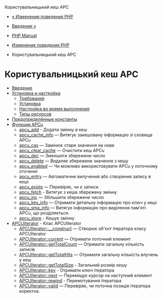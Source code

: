 Користувальницький кеш APC

-   [« Изменение поведения PHP](refs.basic.php.html)
    
-   [Введение »](intro.apcu.html)
    
-   [PHP Manual](index.html)
    
-   [Изменение поведения PHP](refs.basic.php.html)
    
-   Користувальницький кеш APC
    

# Користувальницький кеш APC

-   [Введение](intro.apcu.html)
-   [Установка и настройка](apcu.setup.html)
    -   [Требования](apcu.requirements.html)
    -   [Установка](apcu.installation.html)
    -   [Настройка во время выполнения](apcu.configuration.html)
    -   [Типы ресурсов](apcu.resources.html)
-   [Предопределённые константы](apcu.constants.html)
-   [Функции APCu](ref.apcu.html)
    -   [apcu\_add](function.apcu-add.html) - Додати змінну в кеш
    -   [apcu\_cache\_info](function.apcu-cache-info.html) — Витягує закешовану інформацію зі сховища APCu
    -   [apcu\_cas](function.apcu-cas.html) — Замінює старе значення на нове
    -   [apcu\_clear\_cache](function.apcu-clear-cache.html) — Очистити кеш APCu
    -   [apcu\_dec](function.apcu-dec.html) — Зменшити збережене число
    -   [apcu\_delete](function.apcu-delete.html) — Видаляє збережене значення з кешу
    -   [apcu\_enabled](function.apcu-enabled.html) — Чи можливо використовувати APCu у поточному оточенні
    -   [apcu\_entry](function.apcu-entry.html) — Автоматичне вилучення або створення запису в кеші
    -   [apcu\_exists](function.apcu-exists.html) — Перевіряє, чи є записи
    -   [apcu\_fetch](function.apcu-fetch.html) - Витягує з кеша збережену змінну
    -   [apcu\_inc](function.apcu-inc.html) — Збільшити збережене число
    -   [apcu\_key\_info](function.apcu-key-info.html) — Отримати детальну інформацію про ключ у кеші
    -   [apcu\_sma\_info](function.apcu-sma-info.html) — Витягує інформацію про виділення пам'яті APCu, що розділяється.
    -   [apcu\_store](function.apcu-store.html) - Кешує змінну
-   [APCUIterator](class.apcuiterator.html) - Клас APCUIterator
    -   [APCUIterator::\_\_construct](apcuiterator.construct.html) — Створює об'єкт ітератора класу APCUIterator
    -   [APCUIterator::current](apcuiterator.current.html) — Отримати поточний елемент
    -   [APCUIterator::getTotalCount](apcuiterator.gettotalcount.html) — Отримати загальну кількість записів
    -   [APCUIterator::getTotalHits](apcuiterator.gettotalhits.html) — Отримати загальну кількість влучень у кеш
    -   [APCUIterator::getTotalSize](apcuiterator.gettotalsize.html) - Загальний розмір кешу
    -   [APCUIterator::key](apcuiterator.key.html) - Отримати ключ ітератора
    -   [APCUIterator::next](apcuiterator.next.html) — Переміщує курсор на наступний елемент
    -   [APCUIterator::rewind](apcuiterator.rewind.html) - Перемотування ітератора
    -   [APCUIterator::valid](apcuiterator.valid.html) — Перевіряє, чи поточна позиція ітератора коректна.